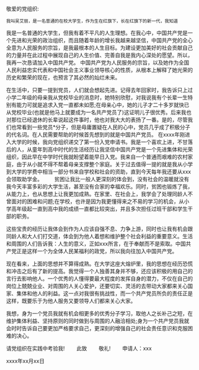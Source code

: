 敬爱的党组织:
    
    我叫吴艾丽，是一名普通的在校大学生，作为生在红旗下，长在红旗下的新一代，我知道


我是一名普通的大学生，但我有着不平凡的人生理想。在我心中，中国共产党是一个先进和光荣的政治组织，而且随着年龄的增长我越来越坚信，中国共产党的全心全意为人民服务的宗旨，是我最根本的人生目标。为建设更加美好的社会贡献自己的力量并在此过程中展现自己的人生价值、完善自我是我内心深处的愿望。所以，我再一次恳请加入中国共产党。
中国共产党为人民服务的宗旨，以及她作为全国人民利益忠实代表和中国社会主义事业领导核心的性质，从根本上解释了她光荣的历史和繁荣的现在，也预言了其必然的灿烂未来。

在生活中，只要一提到党员，人们就会想起先进。记得去年回家时，我告诉只上过小学二年级的母亲我从党校毕业的消息时，她特别欣慰，对我说我有个长辈一生特别有能力可就是追求入党一直都未如愿;在母亲心中，她的儿子才二十多岁就快已从党校毕业(也就是他马上就要成为一名共产党员了)这证明儿子很优秀。后来我也对那位已经退休的长辈说起这件事时，他也对我大大的表扬了一番。是的，尽管我们也常看到一些党员*分子，但是毋庸置疑在人民的心中，党员几乎成了积极分子的代名词。在人民需要帮助的时候首先想到的就是中国共产党员。
在xxxx年刚进入大学的时候，我向党组织递交了第一份入党申请书。我是一个喜欢上进，不甘落后的人，从童年到高中时代的生活经历让我坚信中国共产党是一个先进集体和光荣组织，因此早在中学时代我就盼望着能早日入党。我来自一个普通而艰难的农村家庭，由于从小就不得不帮着母亲支撑整个家庭。关于过去值得一提的就是我从小学到大学的学费中相当一部分书来自学校和社会的资助，直到今天每年我还要从xxx会领取助学金。 　　贫困让我比一般人更深刻的体会到，没有社会的温暖就没有我今天丰富多彩的大学生活，甚至没有合家的幸福欢乐。同时，贫困也锻炼了我，从能力上，也从思想上让我更加成熟。在家里、在社会上，我学会了处理同龄人不曾面对的困难和问题;在学校，也许是因为我更懂得来之不易的学习的机会，从小学高年级起一直到高中我的成绩一直都比较突出，并且多次担任过班干部和学生干部的职务。

这些宝贵的经历让我体会到作为人应该自强不息、力争上游，同时也让我有机会跟同龄人和大人们打交道，体会到为他人着想和维护整个社会利益的重要意义。生活和周围的人们告诉我：人生的意义，正如xxx所言，在于奉献而不是索取。中国共产党正是这样一个为全体人民某福利的政党，所以我向往加入中国共产党。

现在看来，上面的思想并不算得成熟。在大学这座大熔炉里，我的思想在经历恐慌和冲击之后有了新的提高。我觉得一个人独善其身并不够，还应该积极的用自己的言行去影响他人。一个优秀的人懂得要最大程度的发挥自身的潜力，不仅在自己的岗位上兢兢业业、对周围的人关心爱护，还要切实、灵活的去带动大家都来关心国家、集体和他人的利益。这一点对我很有挑战性，而一个共产党员所负的责任正是这样，既要乐于为他人服务又要领导人们都来关心大家。

我想，身为一个党员我就有机会相更多的优秀分子学习，取他人之长补己之短，在维护集体利益、坚持原则的同时做到与周围的人融洽相处;身为一个共产党员我就会时时告诉自己要更加严格要求自己，更深刻的增强自己的社会责任意识和克服困难的决心。

请党组织在实践中考验我! 　　此致 　　敬礼! 　　申请人：xxx

xxxx年xx月xx日